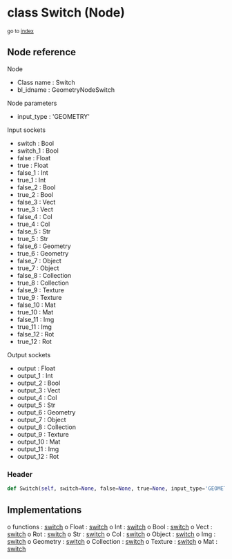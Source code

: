 # class Switch (Node)

<sub>go to [index](/docs/index.md)</sub>

## Node reference

Node
 - Class name : Switch
 - bl_idname : GeometryNodeSwitch

Node parameters
 - input_type : 'GEOMETRY'

Input sockets
 - switch : Bool
 - switch_1 : Bool
 - false : Float
 - true : Float
 - false_1 : Int
 - true_1 : Int
 - false_2 : Bool
 - true_2 : Bool
 - false_3 : Vect
 - true_3 : Vect
 - false_4 : Col
 - true_4 : Col
 - false_5 : Str
 - true_5 : Str
 - false_6 : Geometry
 - true_6 : Geometry
 - false_7 : Object
 - true_7 : Object
 - false_8 : Collection
 - true_8 : Collection
 - false_9 : Texture
 - true_9 : Texture
 - false_10 : Mat
 - true_10 : Mat
 - false_11 : Img
 - true_11 : Img
 - false_12 : Rot
 - true_12 : Rot

Output sockets
 - output : Float
 - output_1 : Int
 - output_2 : Bool
 - output_3 : Vect
 - output_4 : Col
 - output_5 : Str
 - output_6 : Geometry
 - output_7 : Object
 - output_8 : Collection
 - output_9 : Texture
 - output_10 : Mat
 - output_11 : Img
 - output_12 : Rot

### Header

``` python
def Switch(self, switch=None, false=None, true=None, input_type='GEOMETRY', node_label=None, node_color=None):
```

## Implementations

o functions : [switch](/docs/GeoNodes_classes/switch.md)
o Float : [switch](/docs/GeoNodes_classes/Float.md#switch) 
o Int : [switch](/docs/GeoNodes_classes/Int.md#switch) 
o Bool : [switch](/docs/GeoNodes_classes/Bool.md#switch) 
o Vect : [switch](/docs/GeoNodes_classes/Vect.md#switch) 
o Rot : [switch](/docs/GeoNodes_classes/Rot.md#switch) 
o Str : [switch](/docs/GeoNodes_classes/Str.md#switch) 
o Col : [switch](/docs/GeoNodes_classes/Col.md#switch) 
o Object : [switch](/docs/GeoNodes_classes/Object.md#switch) 
o Img : [switch](/docs/GeoNodes_classes/Img.md#switch) 
o Geometry : [switch](/docs/GeoNodes_classes/Geometry.md#switch) 
o Collection : [switch](/docs/GeoNodes_classes/Collection.md#switch) 
o Texture : [switch](/docs/GeoNodes_classes/Texture.md#switch) 
o Mat : [switch](/docs/GeoNodes_classes/Mat.md#switch) 

